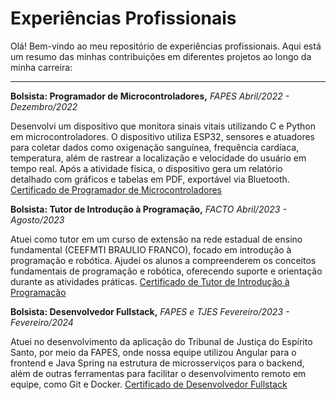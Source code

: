 # Experiências Profissionais

Olá! Bem-vindo ao meu repositório de experiências profissionais. Aqui está um resumo das minhas contribuições em diferentes projetos ao longo da minha carreira:
***

**Bolsista: Programador de Microcontroladores,** *FAPES Abril/2022 - Dezembro/2022*

Desenvolvi um dispositivo que monitora sinais vitais utilizando C e Python em microcontroladores. O dispositivo utiliza ESP32, sensores e atuadores para coletar dados como oxigenação sanguínea, frequência cardíaca, temperatura, além de rastrear a localização e velocidade do usuário em tempo real. Após a atividade física, o dispositivo gera um relatório detalhado com gráficos e tabelas em PDF, exportável via Bluetooth.
[Certificado de Programador de Microcontroladores](https://github.com/joaogabrielbz/Experiencias/tree/main/Bolsista%20-%20desenvolvedor%20de%20microcontroladores/Certificado.pdf)



**Bolsista: Tutor de Introdução à Programação,** *FACTO Abril/2023 - Agosto/2023*

Atuei como tutor em um curso de extensão na rede estadual de ensino fundamental (CEEFMTI BRAULIO FRANCO), focado em introdução à programação e robótica. Ajudei os alunos a compreenderem os conceitos fundamentais de programação e robótica, oferecendo suporte e orientação durante as atividades práticas.
[Certificado de Tutor de Introdução à Programação](https://github.com/joaogabrielbz/Experiencias/tree/main/Bolsista%20-%20tutor%20de%20introdução%20a%20programacao/Certificado.pdf)




**Bolsista: Desenvolvedor Fullstack,** *FAPES e TJES Fevereiro/2023 - Fevereiro/2024*

Atuei no desenvolvimento da aplicação do Tribunal de Justiça do Espírito Santo, por meio da FAPES, onde nossa equipe utilizou Angular para o frontend e Java Spring na estrutura de microsserviços para o backend, além de outras ferramentas para facilitar o desenvolvimento remoto em equipe, como Git e Docker.
[Certificado de Desenvolvedor Fullstack](https://github.com/joaogabrielbz/Experiencias/blob/main/Bolsista%20-%20desenvolvedor%20TJES/Declaracao.pdf)
